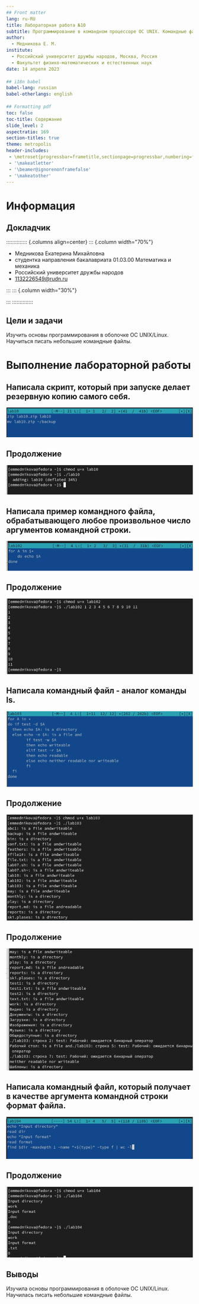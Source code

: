 ```yaml
---
## Front matter
lang: ru-RU
title: Лабораторная работа №10
subtitle: Программирование в командном процессоре ОС UNIX. Командные файлы
author:
  - Медникова Е. М.
institute:
  - Российский университет дружбы народов, Москва, Россия
  - Факультет физико-математических и естественных наук
date: 14 апреля 2023

## i18n babel
babel-lang: russian
babel-otherlangs: english

## Formatting pdf
toc: false
toc-title: Содержание
slide_level: 2
aspectratio: 169
section-titles: true
theme: metropolis
header-includes:
 - \metroset{progressbar=frametitle,sectionpage=progressbar,numbering=fraction}
 - '\makeatletter'
 - '\beamer@ignorenonframefalse'
 - '\makeatother'
---
```


# Информация

## Докладчик

:::::::::::::: {.columns align=center}
::: {.column width="70%"}

  * Медникова Екатерина Михайловна 
  * студентка направления бакалавриата 01.03.00 Математика и механика
  * Российский университет дружбы народов
  * [1132226549@rudn.ru](mailto:1132226549@rudn.ru)

:::
::: {.column width="30%"}

:::
::::::::::::::

## Цели и задачи

Изучить основы программирования в оболочке ОС UNIX/Linux. Научиться писать небольшие командные файлы.

# Выполнение лабораторной работы

## Написала скрипт, который при запуске делает резервную копию самого себя. 

![](./image/снимок1.png)

## Продолжение 

![](./image/снимок12.png)

## Написала пример командного файла, обрабатывающего любое произвольное число аргументов командной строки.

![](./image/снимок2.png)

## Продолжение 

![](./image/снимок21.png)

## Написала командный файл - аналог команды ls. 

![](./image/снимок3.png)

## Продолжение

![](./image/снимок31.png)

## Продолжение

![](./image/снимок32.png)

## Написала командный файл, который получает в качестве аргумента командной строки формат файла. 

![](./image/снимок4.png)

## Продолжение 

![](./image/снимок41.png)

## Выводы

Изучила основы программирования в оболочке ОС UNIX/Linux. Научилась писать небольшие командные файлы.

